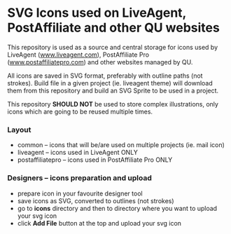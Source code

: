# SVG Icons used on LiveAgent, PostAffiliate and other QU websites

This repository is used as a source and central storage for icons used by LiveAgent (www.liveagent.com), PostAffiliate Pro (www.postaffiliatepro.com) and other websites managed by QU. 

All icons are saved in SVG format, preferably with outline paths (not strokes). Build file in a given project (ie. liveagent theme) will download them from this repository and build an SVG Sprite to be used in a project.

This repository **SHOULD NOT** be used to store complex illustrations, only icons which are going to be reused multiple times.

### Layout

- common – icons that will be/are used on multiple projects (ie. mail icon)
- liveagent – icons used in LiveAgent ONLY
- postaffiliatepro – icons used in PostAffiliate Pro ONLY

### Designers – icons preparation and upload

- prepare icon in your favourite designer tool
- save icons as SVG, converted to outlines (not strokes)
- go to **icons** directory and then to directory where you want to upload your svg icon
- click **Add File** button at the top and upload your svg icon
